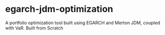 # egarch-jdm-optimization
A portfolio optimization tool built using EGARCH and Merton JDM, coupled with VaR. Built from Scratch
